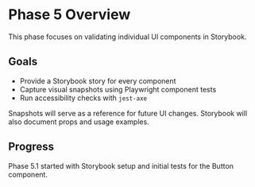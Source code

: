 # Phase 5 Overview

This phase focuses on validating individual UI components in Storybook.

## Goals
- Provide a Storybook story for every component
- Capture visual snapshots using Playwright component tests
- Run accessibility checks with `jest-axe`

Snapshots will serve as a reference for future UI changes. Storybook will also document props and usage examples.

## Progress
Phase 5.1 started with Storybook setup and initial tests for the Button component.
